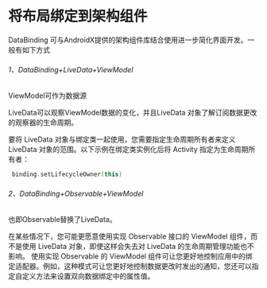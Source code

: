 # 将布局绑定到架构组件

DataBinding 可与AndroidX提供的架构组件库结合使用进一步简化界面开发。一般有如下方式

###### 1、DataBinding+LiveData+ViewModel

ViewModel可作为数据源

LiveData可以观察ViewModel数据的变化，并且LiveData 对象了解订阅数据更改的观察器的生命周期。

要将 LiveData 对象与绑定类一起使用，您需要指定生命周期所有者来定义 LiveData 对象的范围。以下示例在绑定类实例化后将 Activity 指定为生命周期所有者：

```kotlin
 binding.setLifecycleOwner(this)
```

###### 2、DataBinding+Observable+ViewModel

也即Observable替换了LiveData。

在某些情况下，您可能更愿意使用实现 Observable 接口的 ViewModel 组件，而不是使用 LiveData 对象，即使这样会失去对 LiveData 的生命周期管理功能也不影响。
使用实现 Observable 的 ViewModel 组件可让您更好地控制应用中的绑定适配器。例如，这种模式可让您更好地控制数据更改时发出的通知，您还可以指定自定义方法来设置双向数据绑定中的属性值。